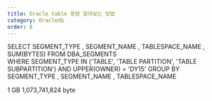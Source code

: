 ```yaml
---
title: Oracle table 용량 알아보는 방법
category: Oracledb
order: 8
---
```


SELECT 
    SEGMENT_TYPE
    , SEGMENT_NAME
    , TABLESPACE_NAME
    , SUM(BYTES)
FROM DBA_SEGMENTS    
WHERE SEGMENT_TYPE IN ('TABLE', 'TABLE PARTITION', 'TABLE SUBPARTITION')
AND UPPER(OWNER) = 'DY15'
GROUP BY SEGMENT_TYPE 
    , SEGMENT_NAME
    , TABLESPACE_NAME



1 GB
1,073,741,824 byte
